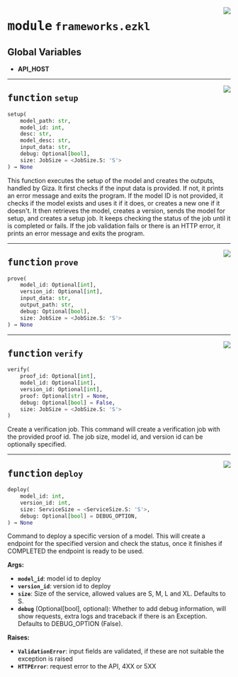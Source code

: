 <!-- markdownlint-disable -->

<a href="https://github.com/gizatechxyz/giza-cli/blob/main/giza/frameworks/ezkl.py#L0"><img align="right" style="float:right;" src="https://img.shields.io/badge/-source-cccccc?style=flat-square"></a>

# <kbd>module</kbd> `frameworks.ezkl`




**Global Variables**
---------------
- **API_HOST**

---

<a href="https://github.com/gizatechxyz/giza-cli/blob/main/giza/frameworks/ezkl.py#L32"><img align="right" style="float:right;" src="https://img.shields.io/badge/-source-cccccc?style=flat-square"></a>

## <kbd>function</kbd> `setup`

```python
setup(
    model_path: str,
    model_id: int,
    desc: str,
    model_desc: str,
    input_data: str,
    debug: Optional[bool],
    size: JobSize = <JobSize.S: 'S'>
) → None
```

This function executes the setup of the model and creates the outputs, handled by Giza. It first checks if the input data is provided. If not, it prints an error message and exits the program. If the model ID is not provided, it checks if the model exists and uses it if it does, or creates a new one if it doesn't. It then retrieves the model, creates a version, sends the model for setup, and creates a setup job. It keeps checking the status of the job until it is completed or fails. If the job validation fails or there is an HTTP error, it prints an error message and exits the program. 


---

<a href="https://github.com/gizatechxyz/giza-cli/blob/main/giza/frameworks/ezkl.py#L156"><img align="right" style="float:right;" src="https://img.shields.io/badge/-source-cccccc?style=flat-square"></a>

## <kbd>function</kbd> `prove`

```python
prove(
    model_id: Optional[int],
    version_id: Optional[int],
    input_data: str,
    output_path: str,
    debug: Optional[bool],
    size: JobSize = <JobSize.S: 'S'>
) → None
```






---

<a href="https://github.com/gizatechxyz/giza-cli/blob/main/giza/frameworks/ezkl.py#L231"><img align="right" style="float:right;" src="https://img.shields.io/badge/-source-cccccc?style=flat-square"></a>

## <kbd>function</kbd> `verify`

```python
verify(
    proof_id: Optional[int],
    model_id: Optional[int],
    version_id: Optional[int],
    proof: Optional[str] = None,
    debug: Optional[bool] = False,
    size: JobSize = <JobSize.S: 'S'>
)
```

Create a verification job. This command will create a verification job with the provided proof id. The job size, model id, and version id can be optionally specified. 


---

<a href="https://github.com/gizatechxyz/giza-cli/blob/main/giza/frameworks/ezkl.py#L322"><img align="right" style="float:right;" src="https://img.shields.io/badge/-source-cccccc?style=flat-square"></a>

## <kbd>function</kbd> `deploy`

```python
deploy(
    model_id: int,
    version_id: int,
    size: ServiceSize = <ServiceSize.S: 'S'>,
    debug: Optional[bool] = DEBUG_OPTION,
) → None
```

Command to deploy a specific version of a model. This will create a endpoint for the specified version and check the status, once it finishes if COMPLETED the endpoint is ready to be used. 



**Args:**
 
 - <b>`model_id`</b>:  model id to deploy 
 - <b>`version_id`</b>:  version id to deploy 
 - <b>`size`</b>:  Size of the service, allowed values are S, M, L and XL. Defaults to S. 
 - <b>`debug`</b> (Optional[bool], optional):  Whether to add debug information, will show requests, extra logs and traceback if there is an Exception. Defaults to DEBUG_OPTION (False). 



**Raises:**
 
 - <b>`ValidationError`</b>:  input fields are validated, if these are not suitable the exception is raised 
 - <b>`HTTPError`</b>:  request error to the API, 4XX or 5XX 


